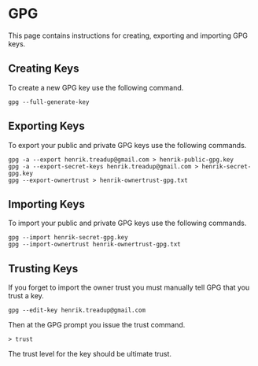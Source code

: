 # GPG
This page contains instructions for creating, exporting and importing GPG keys.

## Creating Keys
To create a new GPG key use the following command.

    gpg --full-generate-key

## Exporting Keys
To export your public and private GPG keys use the following commands.

```
gpg -a --export henrik.treadup@gmail.com > henrik-public-gpg.key
gpg -a --export-secret-keys henrik.treadup@gmail.com > henrik-secret-gpg.key
gpg --export-ownertrust > henrik-ownertrust-gpg.txt
```

## Importing Keys
To import your public and private GPG keys use the following commands.

```
gpg --import henrik-secret-gpg.key
gpg --import-ownertrust henrik-ownertrust-gpg.txt
```

## Trusting Keys
If you forget to import the owner trust you must manually tell GPG that
you trust a key.

    gpg --edit-key henrik.treadup@gmail.com

Then at the GPG prompt you issue the trust command.

    > trust

The trust level for the key should be ultimate trust.
